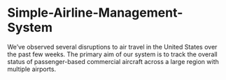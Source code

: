 # Simple-Airline-Management-System
We’ve observed several disruptions to air travel in the United States over the past few weeks. The primary aim of our system is to track the overall status of passenger-based commercial aircraft across a large region with multiple airports.
